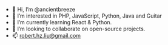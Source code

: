 - 👋 Hi, I’m @ancientbreeze
- 👀 I’m interested in PHP, JavaScript, Python, Java and Guitar
- 🌱 I’m currently learning React & Python.
- 💞️ I’m looking to collaborate on open-source projects.
- 📫 robert.hz.liu@gmail.com

<!---
ancientbreeze/ancientbreeze is a ✨ special ✨ repository because its `README.md` (this file) appears on your GitHub profile.
You can click the Preview link to take a look at your changes.
--->
